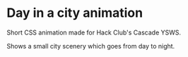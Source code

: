 # Day in a city animation

Short CSS animation made for Hack Club's Cascade YSWS.

Shows a small city scenery which goes from day to night. 
